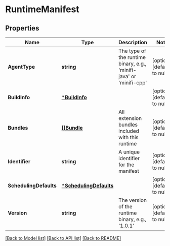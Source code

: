 # RuntimeManifest

## Properties
Name | Type | Description | Notes
------------ | ------------- | ------------- | -------------
**AgentType** | **string** | The type of the runtime binary, e.g., &#x27;minifi-java&#x27; or &#x27;minifi-cpp&#x27; | [optional] [default to null]
**BuildInfo** | [***BuildInfo**](BuildInfo.md) |  | [optional] [default to null]
**Bundles** | [**[]Bundle**](Bundle.md) | All extension bundles included with this runtime | [optional] [default to null]
**Identifier** | **string** | A unique identifier for the manifest | [optional] [default to null]
**SchedulingDefaults** | [***SchedulingDefaults**](SchedulingDefaults.md) |  | [optional] [default to null]
**Version** | **string** | The version of the runtime binary, e.g., &#x27;1.0.1&#x27; | [optional] [default to null]

[[Back to Model list]](../README.md#documentation-for-models) [[Back to API list]](../README.md#documentation-for-api-endpoints) [[Back to README]](../README.md)

